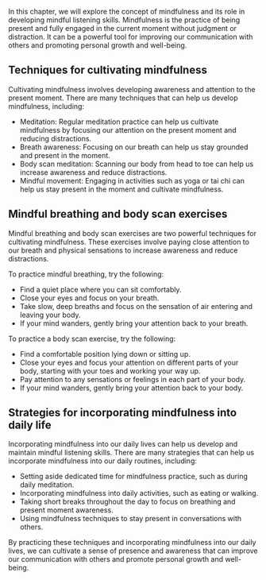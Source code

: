 
In this chapter, we will explore the concept of mindfulness and its role in developing mindful listening skills. Mindfulness is the practice of being present and fully engaged in the current moment without judgment or distraction. It can be a powerful tool for improving our communication with others and promoting personal growth and well-being.

Techniques for cultivating mindfulness
--------------------------------------

Cultivating mindfulness involves developing awareness and attention to the present moment. There are many techniques that can help us develop mindfulness, including:

* Meditation: Regular meditation practice can help us cultivate mindfulness by focusing our attention on the present moment and reducing distractions.
* Breath awareness: Focusing on our breath can help us stay grounded and present in the moment.
* Body scan meditation: Scanning our body from head to toe can help us increase awareness and reduce distractions.
* Mindful movement: Engaging in activities such as yoga or tai chi can help us stay present in the moment and cultivate mindfulness.

Mindful breathing and body scan exercises
-----------------------------------------

Mindful breathing and body scan exercises are two powerful techniques for cultivating mindfulness. These exercises involve paying close attention to our breath and physical sensations to increase awareness and reduce distractions.

To practice mindful breathing, try the following:

* Find a quiet place where you can sit comfortably.
* Close your eyes and focus on your breath.
* Take slow, deep breaths and focus on the sensation of air entering and leaving your body.
* If your mind wanders, gently bring your attention back to your breath.

To practice a body scan exercise, try the following:

* Find a comfortable position lying down or sitting up.
* Close your eyes and focus your attention on different parts of your body, starting with your toes and working your way up.
* Pay attention to any sensations or feelings in each part of your body.
* If your mind wanders, gently bring your attention back to your body.

Strategies for incorporating mindfulness into daily life
--------------------------------------------------------

Incorporating mindfulness into our daily lives can help us develop and maintain mindful listening skills. There are many strategies that can help us incorporate mindfulness into our daily routines, including:

* Setting aside dedicated time for mindfulness practice, such as during daily meditation.
* Incorporating mindfulness into daily activities, such as eating or walking.
* Taking short breaks throughout the day to focus on breathing and present moment awareness.
* Using mindfulness techniques to stay present in conversations with others.

By practicing these techniques and incorporating mindfulness into our daily lives, we can cultivate a sense of presence and awareness that can improve our communication with others and promote personal growth and well-being.
